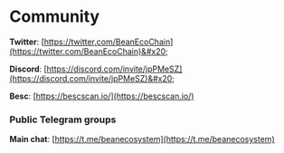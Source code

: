 # Community

**Twitter**: [https://twitter.com/BeanEcoChain](https://twitter.com/BeanEcoChain)&#x20;

**Discord**: [https://discord.com/invite/jpPMeSZ](https://discord.com/invite/jpPMeSZ)&#x20;

**Besc**: [https://bescscan.io/](https://bescscan.io/)

### Public Telegram groups

**Main chat**: [https://t.me/beanecosystem](https://t.me/beanecosystem)
